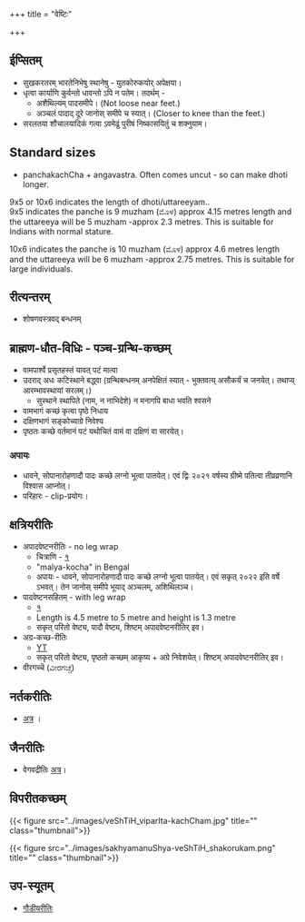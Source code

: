 +++
title = "वेष्टिः"

+++
## ईप्सितम्
- सुखकरतरम् भारतेनिभेषु स्थानेषु - युतकोरुकयोर् अपेक्षया।
- धृत्वा कार्याणि कुर्वन्तो धावन्तो ऽपि न पतेम। तदर्थम् - 
  - अशैथिल्यम् पादसमीपे। (Not loose near feet.)
  - अञ्चलं पादाद् दूरे जानोस् समीपे च स्यात्। (Closer to knee than the feet.)
- सरलतया शौचालयादिकं गत्वा ऽवमेढुं पुरीषं निष्कासयितुं च शक्नुयाम।

## Standard sizes
- panchakachCha + angavastra. Often comes uncut - so can make dhoti longer.

9x5 or 10x6 indicates the length of  dhoti/uttareeyam..  
9x5 indicates the panche is 9 muzham (ಮೊಳ) approx 4.15 metres length and the uttareeya will be 5 muzham -approx 2.3 metres. This is suitable for Indians with normal stature.

10x6 indicates the panche is 10 muzham (ಮೊಳ) approx 4.6 metres length and the uttareeya will be 6 muzham -approx 2.75 metres. This is suitable for large individuals.

## रीत्यन्तरम्
- शोषणवस्त्रवद् बन्धनम्

## ब्राह्मण-धौत-विधिः - पञ्च-ग्रन्थि-कच्छम्
- वामपार्श्वे प्रसृतहस्तं यावत् पटं मात्वा
- उदराद् अधः कटिस्थाने बद्ध्वा (ग्रन्थिबन्धनम् अनपेक्षितं स्यात् - भुक्तवत्य् असौकर्यं च जनयेत्। तथाप्य् आरम्भावस्थायां सरलम्।)
  - सुस्थाने स्थापिते (नाम, न नाभिदेशे) न मनागपि बाधा भवति श्वसने
- वामभागं कच्छं कृत्वा पृष्ठे निधाय
- दक्षिणभागं सङ्कोच्याग्रे निवेश्य
- पृष्ठतः कच्छे वर्तमानं पटं यथोचितं वामं वा दक्षिणं वा सारयेत्।

### अपायः
- धावने, सोपानारोहणादौ पादः कच्छे लग्नो भूत्वा पातयेत्। एवं द्विः २०२१ वर्षस्य ग्रीष्मे पतित्वा तीव्रव्रणानि विश्वास आप्नोत्।
- परिहारः - clip-प्रयोगः।

## क्षत्रियरीतिः
- अपादवेष्टनरीतिः - no leg wrap
  - चित्राणि - [१](https://www.youtube.com/watch?v=YpuBuovKmBk)
  - "malya-kocha" in Bengal
  - अपायः - धावने, सोपानारोहणादौ पादः कच्छे लग्नो भूत्वा पातयेत्। एवं सकृत् २०२२ इति वर्षे ऽभवत्। तेन जानोस् समीपे भूयाद् अञ्चलम्, अशिथिलञ्च।
- पादवेष्टनसहितम् - with leg wrap
  - [१](https://www.youtube.com/watch?v=1LGS4OXt0rY)
  - Length is 4.5 metre to 5  metre and height is 1.3 metre
  - सकृत् परितो वेष्ट्य, पादौ वेष्ट्य, शिष्टम् अपादवेष्टनरीतिर् इव।
- अग्र-कच्छ-रीतिः
  - [YT](https://www.youtube.com/watch?v=2n3CCt1Hs_Y)
  - सकृत् परितो वेष्ट्य, पृष्ठतो कच्छम् आकृष्य + अग्रे निवेशयेत्। शिष्टम् अपादवेष्टनरीतिर् इव।  
- वीरगच्चॆ (ವೀರಗಚ್ಚೆ)



## नर्तकरीतिः
- [अत्र](https://www.youtube.com/watch?v=Y1YNKCLs58U) ।

## जैनरीतिः
- वेगवद्रीतिः [अत्र](https://www.youtube.com/watch?v=ZJ8pa9_2MCY)।

## विपरीतकच्छम्
{{< figure src="../images/veShTiH_viparIta-kachCham.jpg" title="" class="thumbnail">}}

{{< figure src="../images/sakhyamanuShya-veShTiH_shakorukam.png" title="" class="thumbnail">}}

## उप-स्यूतम्
- [गौडीयरीतिः](https://youtu.be/1LGS4OXt0rY?t=394)